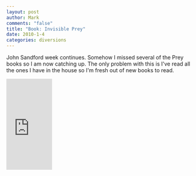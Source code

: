 ```yaml
--- 
layout: post
author: Mark
comments: "false"
title: "Book: Invisible Prey"
date: 2010-1-4
categories: diversions
---
```

John Sandford week continues. Somehow I missed several of the Prey books so I am now catching up. The only problem with this is I've read all the ones I have in the house so I'm fresh out of new books to read.

<iframe src="http://rcm.amazon.com/e/cm?lt1=_blank&bc1=000000&IS2=1&bg1=FFFFFF&fc1=000000&lc1=0000FF&t=zanshinnet&o=1&p=8&l=as1&m=amazon&f=ifr&md=10FE9736YVPPT7A0FBG2&asins=0425221156" style="width:120px;height:240px;" scrolling="no" marginwidth="0" marginheight="0" frameborder="0"></iframe>
